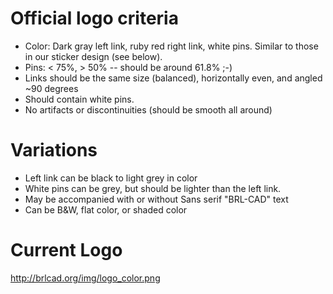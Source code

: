 # Official logo criteria

-   Color: Dark gray left link, ruby red right link, white pins. Similar
    to those in our sticker design (see below).
-   Pins: &lt; 75%, &gt; 50% -- should be around 61.8% ;-)
-   Links should be the same size (balanced), horizontally even, and
    angled \~90 degrees
-   Should contain white pins.
-   No artifacts or discontinuities (should be smooth all around)

# Variations

-   Left link can be black to light grey in color
-   White pins can be grey, but should be lighter than the left link.
-   May be accompanied with or without Sans serif "BRL-CAD" text
-   Can be B&W, flat color, or shaded color

# Current Logo

<http://brlcad.org/img/logo_color.png>